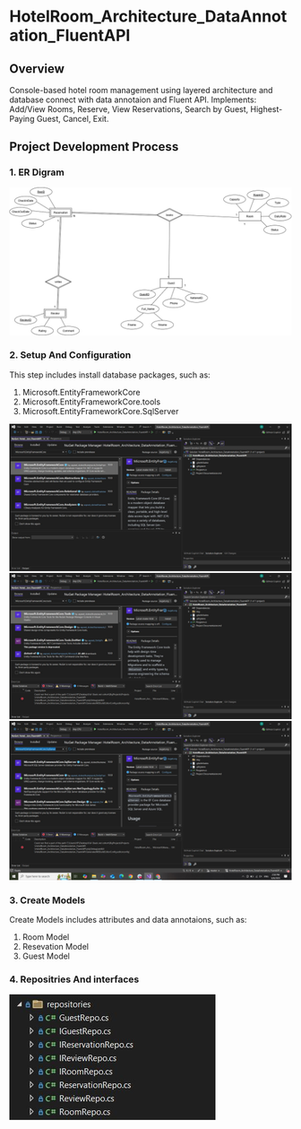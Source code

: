 # HotelRoom_Architecture_DataAnnotation_FluentAPI

## Overview
Console-based hotel room management using layered architecture and database connect with data annotaion and Fluent API.
Implements: Add/View Rooms, Reserve, View Reservations, Search by Guest, Highest-Paying Guest, Cancel, Exit.

## Project Development Process
### 1. ER Digram 
![](img/ERD.png)

### 2. Setup And Configuration 
This step includes install database packages, such as: 
  1. Microsoft.EntityFrameworkCore
  2. Microsoft.EntityFrameworkCore.tools
  3. Microsoft.EntityFrameworkCore.SqlServer

![](img/Backage_1.JPG)
![](img/Backage_2.JPG)
![](img/Backage_3.JPG)

### 3. Create Models 
Create Models includes attributes and data annotaions, such as:
1. Room Model
2. Resevation Model
3. Guest Model
### 4. Repositries And interfaces 
![](img/repositries.JPG)


